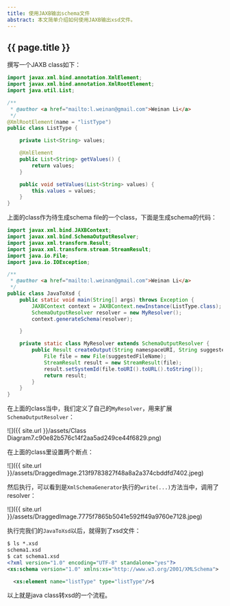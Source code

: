 ```yaml
---
title: 使用JAXB输出schema文件
abstract: 本文简单介绍如何使用JAXB输出xsd文件。
---
```


## {{ page.title }}

撰写一个JAXB class如下：

```java
import javax.xml.bind.annotation.XmlElement;
import javax.xml.bind.annotation.XmlRootElement;
import java.util.List;

/**
 * @author <a href="mailto:l.weinan@gmail.com">Weinan Li</a>
 */
@XmlRootElement(name = "listType")
public class ListType {

	private List<String> values;

	@XmlElement
	public List<String> getValues() {
		return values;
	}

	public void setValues(List<String> values) {
		this.values = values;
	}
}
```

上面的class作为待生成schema file的一个class，下面是生成schema的代码：

```java
import javax.xml.bind.JAXBContext;
import javax.xml.bind.SchemaOutputResolver;
import javax.xml.transform.Result;
import javax.xml.transform.stream.StreamResult;
import java.io.File;
import java.io.IOException;

/**
 * @author <a href="mailto:l.weinan@gmail.com">Weinan Li</a>
 */
public class JavaToXsd {
	public static void main(String[] args) throws Exception {
		JAXBContext context = JAXBContext.newInstance(ListType.class);
		SchemaOutputResolver resolver = new MyResolver();
		context.generateSchema(resolver);

	}

	private static class MyResolver extends SchemaOutputResolver {
		public Result createOutput(String namespaceURI, String suggestedFileName) throws IOException {
			File file = new File(suggestedFileName);
			StreamResult result = new StreamResult(file);
			result.setSystemId(file.toURI().toURL().toString());
			return result;
		}
	}
}
```


在上面的class当中，我们定义了自己的`MyResolver`，用来扩展`SchemaOutputResolver`：

![]({{ site.url }}/assets/Class Diagram7.c90e82b576c14f2aa5ad249ce44f6829.png)

在上面的class里设置两个断点：

![]({{ site.url }}/assets/DraggedImage.213f9783827f48a8a2a374cbddfd7402.jpeg)

然后执行，可以看到是`XmlSchemaGenerator`执行的`write(...)`方法当中，调用了resolver：

![]({{ site.url }}/assets/DraggedImage.7775f7865b5041e592ff49a9760e7128.jpeg)

执行完我们的`JavaToXsd`以后，就得到了xsd文件：

```xml
$ ls *.xsd
schema1.xsd
$ cat schema1.xsd
<?xml version="1.0" encoding="UTF-8" standalone="yes"?>
<xs:schema version="1.0" xmlns:xs="http://www.w3.org/2001/XMLSchema">

  <xs:element name="listType" type="listType"/>$
```

以上就是java class转xsd的一个流程。